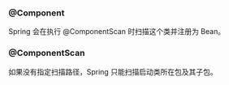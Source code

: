 ### @Component
Spring 会在执行 @ComponentScan 时扫描这个类并注册为 Bean。

### @ComponentScan
如果没有指定扫描路径，Spring 只能扫描启动类所在包及其子包。
